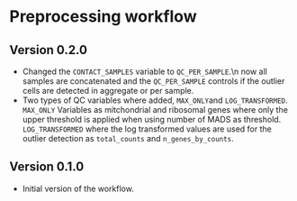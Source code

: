 # Preprocessing workflow

## Version 0.2.0
- Changed the `CONTACT_SAMPLES` variable to `QC_PER_SAMPLE`.\n now all samples are concatenated and the `QC_PER_SAMPLE` controls if the outlier cells are detected in aggregate or per sample. 
- Two types of QC variables where added, `MAX_ONLY`and `LOG_TRANSFORMED`. `MAX_ONLY` Variables as mitchondrial and ribosomal genes where only the upper threshold is applied when using number of MADS as threshold.  `LOG_TRANSFORMED` where the log transformed values are used for the outlier detection as `total_counts` and `n_genes_by_counts`.

## Version 0.1.0
- Initial version of the workflow.

